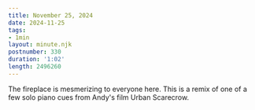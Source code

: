 ```yaml
---
title: November 25, 2024
date: 2024-11-25
tags:
- 1min
layout: minute.njk
postnumber: 330
duration: '1:02'
length: 2496260
---
```

The fireplace is mesmerizing to everyone here. This is a remix of one of a few solo piano cues from Andy's film Urban Scarecrow.